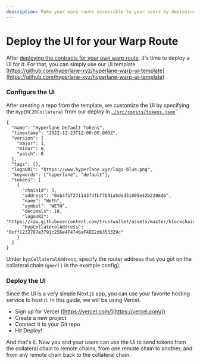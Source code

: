 ```yaml
---
description: Make your warp route accessible to your users by deploying the reference UI
---
```


# Deploy the UI for your Warp Route

After [deploying the contracts for your own warp route](deploy-your-own-warp-route.md), it's time to deploy a UI for it. For that, you can simply use our UI template [https://github.com/hyperlane-xyz/hyperlane-warp-ui-template](https://github.com/hyperlane-xyz/hyperlane-warp-ui-template)

### Configure the UI

After creating a repo from the template, we customize the UI by specifying the `HypERC20Collateral` from our deploy in [`./src/consts/tokens.json`](https://github.com/hyperlane-xyz/hyperlane-warp-ui-template/blob/main/src/consts/tokens.json)``

```
{
  "name": "Hyperlane Default Tokens",
  "timestamp": "2022-12-23T12:00:00.000Z",
  "version": {
    "major": 1,
    "minor": 0,
    "patch": 0
  },
  "tags": {},
  "logoURI": "https://www.hyperlane.xyz/logo-blue.png",
  "keywords": ["hyperlane", "default"],
  "tokens": [
    {
      "chainId": 5,
      "address": "0xb4fbf271143f4fbf7b91a5ded31805e42b2208d6",
      "name": "Weth",
      "symbol": "WETH",
      "decimals": 18,
      "logoURI": "https://raw.githubusercontent.com/trustwallet/assets/master/blockchains/ethereum/assets/0xC02aaA39b223FE8D0A0e5C4F27eAD9083C756Cc2/logo.png",
      "hypCollateralAddress": "0xff1232787e3791c256e4F4746aF4EE2db353329c"
    }
  ]
}
```

Under `hypCollateralAddress`, specify the router address that you got on the collateral chain (`goerli` in the example config).

### Deploy the UI

Since the UI is a very simple Next.js app, you can use your favorite hosting service to host it. In this guide, we will be using Vercel.

* Sign up for Vercel ([https://vercel.com/](https://vercel.com/))
* Create a new project
* Connect it to your Git repo
* Hit Deploy!

And that's it. Now you and your users can use the UI to send tokens from the collateral chain to remote chains, from one remote chain to another, and from any remote chain back to the collateral chain.

